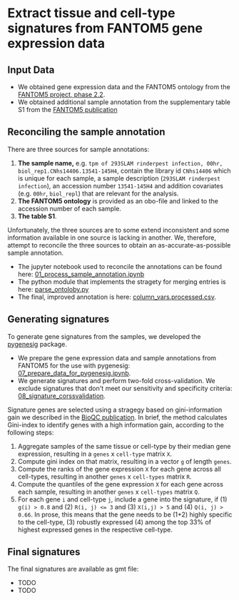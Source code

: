 # Extract tissue and cell-type signatures from FANTOM5 gene expression data

## Input Data
* We obtained gene expression data and the FANTOM5 ontology from the [FANTOM5 project, phase 2.2](http://fantom.gsc.riken.jp/5/datafiles/phase2.2/). 
* We obtained additional sample annotation from the supplementary table S1 from the [FANTOM5 publication](https://doi.org/10.1038/nature13182)

## Reconciling the sample annotation
There are three sources for sample annotations:
1. **The sample name,** e.g. `tpm of 293SLAM rinderpest infection, 00hr, biol_rep1.CNhs14406.13541-145H4`,
contain the library id `CNhs14406` which is unique for each sample,
a sample description (`293SLAM rinderpest infection`),
an accession number `13541-145H4` and
addition covariates (e.g. `00hr`, `biol_repl`) that are relevant for the analysis.
2. **The FANTOM5 ontology** is provided as an obo-file and linked to the accession number of each sample. 
3. **The table S1**. 

Unfortunately, the three sources are to some extend inconsistent and some information available in one source is lacking in another. We, therefore, attempt to reconcile the three sources to obtain an as-accurate-as-possible sample annotation. 

* The jupyter notebook used to reconcile the annotations can be found here: [01_process_sample_annotation.ipynb](notebooks/01_process_sample_annotation.ipynb)
* The python module that implements the stragety for merging entries is here: [parse_ontoloby.py](pyfantom/parse_ontology.py)
* The final, improved annotation is here: [column_vars.processed.csv](data/column_vars.processed.csv). 

## Generating signatures
To generate gene signatures from the samples, we developed the [pygenesig](https://github.com/grst/pygenesig) package. 

* We prepare the gene expression data and sample annotations from FANTOM5 for the use with pygenesig: [07_prepare_data_for_pygenesig.ipynb](notebooks/07_prepare_data_for_pygenesig.ipynb). 
* We generate signatures and perform two-fold cross-validation. We exclude signatures that don't meet our sensitivity and specificity criteria: [08_signature_corssvalidation](notebooks/08_signature_crossvalidation.ipynb). 

Signature genes are selected using a stragegy based on gini-information gain we described in the [BioQC publication](https://bmcgenomics.biomedcentral.com/articles/10.1186/s12864-017-3661-2). 
In brief, the method calculates Gini-index to identify genes with a high information gain, according to the following steps: 

1. Aggregate samples of the same tissue or cell-type by their median gene expression, resulting in a `genes` x `cell-type` matrix `X`. 
2. Compute gini index on that matrix, resulting in a vector `g` of length `genes`. 
3. Compute the ranks of the gene expression `X` for each gene across all cell-types, resulting in another `genes` x `cell-types` matrix `R`.
4. Compute the quantiles of the gene expression `X` for each gene across each sample, resulting in another `genes` x `cell-types` matrix `Q`. 
5. For each gene `i` and cell-type `j`, include a gene into the signature, if (1) `g(i) > 0.8` and (2) `R(i, j) <= 3` and (3) `X(i,j) > 5` and (4) `Q(i, j) > 0.66`. In prose, this means that the gene needs to be (1+2) highly specific to the cell-type, (3) robustly expressed (4) among the top 33% of highest expressed genes in the respective cell-type. 


## Final signatures
The final signatures are available as gmt file: 
* TODO
* TODO 
